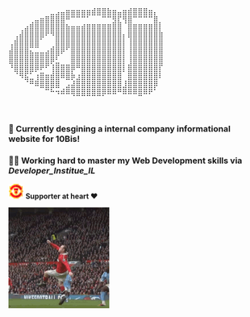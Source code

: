  <pre>
 
⠀⠀⠀⠀⠀⠀⠀⠀⣀⣠⣤⣶⣶⣶⣶⣶⣾⣿⣿⣷⣶⣤⣶⣾⣿⣿⣿⣶⡄⠀                         
⠀⠀⠀⠀⢀⣤⣶⣿⣿⣿⣿⠛⠉⠉⠉⠁⠀⠀⠉⠉⣻⣏⢻⣿⠉⠉⠉⠉⣿⡀
⠀⠀⢀⣴⣿⣿⣿⣿⣿⣿⣿⣷⣶⣶⣾⣿⣿⣿⣿⣿⣿⣿⠀⣿⣿⣿⣿⣿⣿⡇
⠀⢠⣾⣿⣿⣿⡿⠋⠙⣿⣿⣿⣿⣿⣿⣿⣿⣿⣿⣿⣿⣿⡆⢿⣿⣿⣿⣿⣿⣿
⢠⣿⣿⣿⣿⣿⠀⠀⢀⣿⣿⣿⣿⣿⣿⣿⣿⣿⣿⣿⣿⣿⡇⢸⣿⣿⣿⣿⣿⣿
⣾⣿⣿⣿⣦⣤⣤⣴⣿⣿⠟⠁⣿⣿⣿⣿⣿⣿⣿⣿⣿⣿⡇⢸⣿⣿⣿⣿⣿⣿
⣿⣿⣿⣿⣿⣿⣿⣿⡿⣃⠀⠀⣿⣿⣿⣿⣿⣿⣿⣿⣿⣿⡇⢸⣿⣿⣿⣿⣿⣿
⠘⣿⣿⣿⣿⡿⠟⠋⢸⣿⣿⣿⡿⠛⣿⣿⣿⣿⣿⣿⣿⣿⡇⣿⣿⣿⣿⣿⣿⡏
⠀⠈⠻⣯⣁⢰⣿⣶⣾⣿⠿⣿⡷⣰⣿⣿⣿⣿⣿⣿⣿⣿⠀⣿⣿⣿⣿⣿⣿⠇
⠀⠀⠀⠈⠛⠿⣿⣿⣿⣿⠀⣠⣼⣿⣿⣿⣿⣿⣿⣿⣿⣿⣸⣿⣿⣿⣿⣿⡿⠀
⠀⠀⠀⠀⠀⠀⠀⠉⠓⠲⠾⠿⢿⣿⣿⣿⣿⣿⡿⠿⠿⠛⠿⠿⠿⣿⠿⠟⠁⠀
                                                                              
 </pre>

### 🌊 Currently desgining a internal company informational website for 10Bis!
### 🏋️‍♂️ Working hard to master my Web Development skills via  *Developer_Institue_IL*

<img height=30px src="manchester-united.png"/> **Supporter at heart ❤**

 <img align="center" src="2bl5.gif">

<!--
**MiniManch/MiniManch** is a ✨ _special_ ✨ repository because its `README.md` (this file) appears on your GitHub profile.

Here are some ideas to get you started:

- 🔭 I’m currently working on ...
- 🌱 I’m currently learning ...
- 👯 I’m looking to collaborate on ...
- 🤔 I’m looking for help with ...
- 💬 Ask me about ...
- 📫 How to reach me: ...
- 😄 Pronouns: ...
- ⚡ Fun fact: ...
-->

